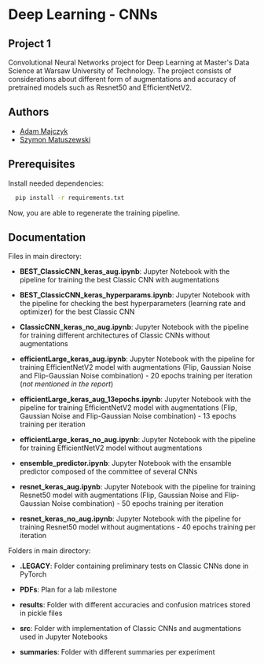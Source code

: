 
# Deep Learning - CNNs
## Project 1

Convolutional Neural Networks project for Deep Learning at Master's Data Science at Warsaw University of Technology. The project consists of considerations about different form of augmentations and accuracy of pretrained models such as Resnet50 and EfficientNetV2.
## Authors

- [Adam Majczyk](https://github.com/amajczyk)
- [Szymon Matuszewski](https://github.com/szymonsm)


## Prerequisites

Install needed dependencies:

```bash
  pip install -r requirements.txt
```
Now, you are able to regenerate the training pipeline.
## Documentation

Files in main directory:

- **BEST_ClassicCNN_keras_aug.ipynb**: Jupyter Notebook with the pipeline for training the best Classic CNN with augmentations

- **BEST_ClassicCNN_keras_hyperparams.ipynb**: Jupyter Notebook with the pipeline for checking the best hyperparameters (learning rate and optimizer) for the best Classic CNN 

- **ClassicCNN_keras_no_aug.ipynb**: Jupyter Notebook with the pipeline for training different architectures of Classic CNNs without augmentations

- **efficientLarge_keras_aug.ipynb**: Jupyter Notebook with the pipeline for training EfficientNetV2 model with augmentations (Flip, Gaussian Noise and Flip-Gaussian Noise combination) - 20 epochs training per iteration (*not mentioned in the report*)

- **efficientLarge_keras_aug_13epochs.ipynb**: Jupyter Notebook with the pipeline for training EfficientNetV2 model with augmentations (Flip, Gaussian Noise and Flip-Gaussian Noise combination) - 13 epochs training per iteration

- **efficientLarge_keras_no_aug.ipynb**: Jupyter Notebook with the pipeline for training EfficientNetV2 model without augmentations

- **ensemble_predictor.ipynb**: Jupyter Notebook with the ensamble predictor composed of the committee of several CNNs

- **resnet_keras_aug.ipynb**: Jupyter Notebook with the pipeline for training Resnet50 model with augmentations (Flip, Gaussian Noise and Flip-Gaussian Noise combination) - 50 epochs training per iteration

- **resnet_keras_no_aug.ipynb**: Jupyter Notebook with the pipeline for training Resnet50 model without augmentations - 40 epochs training per iteration

Folders in main directory:

- **.LEGACY**: Folder containing preliminary tests on Classic CNNs done in PyTorch

- **PDFs**: Plan for a lab milestone 

- **results**: Folder with different accuracies and confusion matrices stored in pickle files

- **src**: Folder with implementation of Classic CNNs and augmentations used in Jupyter Notebooks

- **summaries**: Folder with different summaries per experiment
